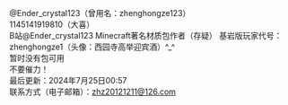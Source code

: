@Ender_crystal123（曾用名：zhenghongze123）                                                        
1145141919810（大喜）                                                                             
B站@Ender_crystal123                                                                            Minecraft著名材质包作者（存疑）
基岩版玩家代号：zhenghongze1（头像：西园寺高举迎宾酒）^_^                                               
暂时没有包可用                                                                                      
不要催力！                                                                                         
最后更新：2024年7月25日00:57                                                                        
联系方式（电子邮箱）：zhz20121211@126.com

